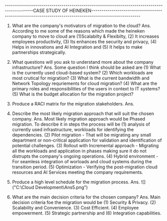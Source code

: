 --------------------------------------------------------------------------------------------CASE STUDY OF HEINEKEN------------------------------------------------------------------------------------------------------
1. What are the company's motivators of migration to the cloud?
Ans. According to me some of the reasons which made the heineken company to move to cloud are (1)Scalabilty & Flexibilty, (2) It increases employees productivity, (3) Its enhances the security and privacy, (4) Helps in innovations and AI Integration and (5) It helps to make partnerships strategically.

2. What questions will you ask to understand more about the company infrastructure?
Ans. Some question I think should be asked are (1) What is the currently used cloud-based system? (2) Which workloads are most crutical for migration? (3) What is the current bandwidth and Network Topology requriements for cloud migration? (4) What are the primary roles and responsibilities of the users in context to IT systems? (5) What is the budget allocation for the migration project?

3. Produce a RACI matrix for the migration stakeholders.
Ans. 


4. Describe the most likely migration approach that will suit the chosen company.
Ans. Most likely migration approach would be Phased migration. To describe it in steps the process will be (1) analysis of currently used infrastructure, workloads for identifying the dependencies. (2) Pilot migration - That will be migrating any small department or non-critical application for validation and identification of potential challenges. (3) Rollout with Incremental approach - Migrating all the workloads and application in phases making sure it do not distrupts the company's ongoing operations. (4) Hybrid environment - For seamless integration of worloads and cloud systems during the transition period. (5) Optimization - Verifying the post-migration cloud resources and AI Services meeting the company requirements.

5. Produce a high level schedule for the migration process.
Ans.
![]("C:\Cloud Development\Ans5.png")

7. What are the main decision criteria for the chosen company?
Ans. Main decision criteria foe the migration would be (1) Security & Privacy. (2) Scalability and Convenience. (3) Cost Efficient. (4) Employee empowerment. (5) Strategic partnership and (6) Integration capabilities.

